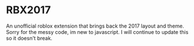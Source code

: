 # RBX2017
An unofficial roblox extension that brings back the 2017 layout and theme.
Sorry for the messy code, im new to javascript.
I will continue to update this so it doesn't break.

